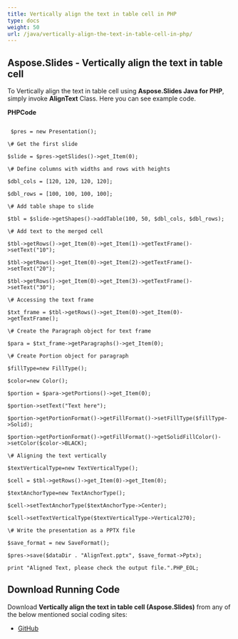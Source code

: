 ```yaml
---
title: Vertically align the text in table cell in PHP
type: docs
weight: 50
url: /java/vertically-align-the-text-in-table-cell-in-php/
---
```


## **Aspose.Slides - Vertically align the text in table cell**
To Vertically align the text in table cell using **Aspose.Slides Java for PHP**, simply invoke **AlignText** Class. Here you can see example code.

**PHPCode**

```

 $pres = new Presentation();

\# Get the first slide

$slide = $pres->getSlides()->get_Item(0);

\# Define columns with widths and rows with heights

$dbl_cols = [120, 120, 120, 120];

$dbl_rows = [100, 100, 100, 100];

\# Add table shape to slide

$tbl = $slide->getShapes()->addTable(100, 50, $dbl_cols, $dbl_rows);

\# Add text to the merged cell

$tbl->getRows()->get_Item(0)->get_Item(1)->getTextFrame()->setText("10");

$tbl->getRows()->get_Item(0)->get_Item(2)->getTextFrame()->setText("20");

$tbl->getRows()->get_Item(0)->get_Item(3)->getTextFrame()->setText("30");

\# Accessing the text frame

$txt_frame = $tbl->getRows()->get_Item(0)->get_Item(0)->getTextFrame();

\# Create the Paragraph object for text frame

$para = $txt_frame->getParagraphs()->get_Item(0);

\# Create Portion object for paragraph

$fillType=new FillType();

$color=new Color();

$portion = $para->getPortions()->get_Item(0);

$portion->setText("Text here");

$portion->getPortionFormat()->getFillFormat()->setFillType($fillType->Solid);

$portion->getPortionFormat()->getFillFormat()->getSolidFillColor()->setColor($color->BLACK);

\# Aligning the text vertically

$textVerticalType=new TextVerticalType();

$cell = $tbl->getRows()->get_Item(0)->get_Item(0);

$textAnchorType=new TextAnchorType();

$cell->setTextAnchorType($textAnchorType->Center);

$cell->setTextVerticalType($textVerticalType->Vertical270);

\# Write the presentation as a PPTX file

$save_format = new SaveFormat();

$pres->save($dataDir . "AlignText.pptx", $save_format->Pptx);

print "Aligned Text, please check the output file.".PHP_EOL;

```
## **Download Running Code**
Download **Vertically align the text in table cell (Aspose.Slides)** from any of the below mentioned social coding sites:

- [GitHub](https://github.com/aspose-slides/Aspose.Slides-for-Java/blob/master/Plugins/Aspose_Slides_Java_for_PHP/src/aspose/slides/WorkingWithTables/AlignText.php)
